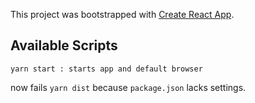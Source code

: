 This project was bootstrapped with [Create React App](https://github.com/facebook/create-react-app).

## Available Scripts

```
yarn start : starts app and default browser
```

now fails `yarn dist` because `package.json` lacks settings.
